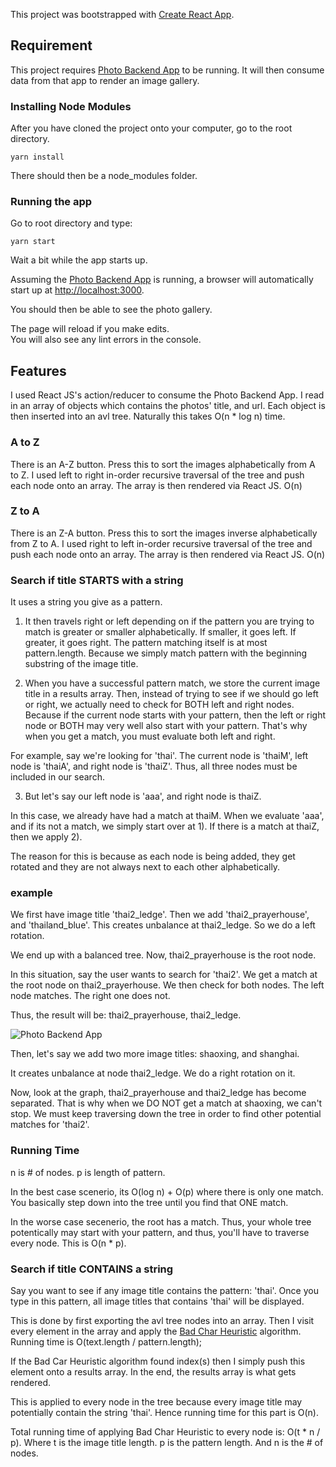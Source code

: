This project was bootstrapped with [Create React App](https://github.com/facebook/create-react-app).



## Requirement

This project requires [Photo Backend App](https://github.com/redmacdev1988/photoBackend) to be running.
It will then consume data from that app to render an image gallery.


### Installing Node Modules

After you have cloned the project onto your computer, go to the root directory.

```
yarn install
```

There should then be a node_modules folder.



### Running the app

Go to root directory and type:

```
yarn start
```

Wait a bit while the app starts up.

Assuming the [Photo Backend App](https://github.com/redmacdev1988/photoBackend) is running, a browser will automatically start up
at [http://localhost:3000](http://localhost:3000).

You should then be able to see the photo gallery.

The page will reload if you make edits.<br>
You will also see any lint errors in the console.


## Features

I used React JS's action/reducer to consume the Photo Backend App. I read in an array of objects which contains the photos' title, and url.
Each object is then inserted into an avl tree. Naturally this takes O(n * log n) time.

### A to Z
There is an A-Z button. Press this to sort the images alphabetically from A to Z. 
I used left to right in-order recursive traversal of the tree and push each node onto an array.
The array is then rendered via React JS. O(n)

### Z to A
There is an Z-A button. Press this to sort the images inverse alphabetically from Z to A.
I used right to left in-order recursive traversal of the tree and push each node onto an array. 
The array is then rendered via React JS. O(n)


### Search if title STARTS with a string

It uses a string you give as a pattern. 

1) It then travels right or left depending on if the pattern you are trying to match is greater or smaller alphabetically. If smaller, it goes left. If greater, it goes right. The pattern matching itself is at most pattern.length. Because we simply match pattern with the beginning substring of the image title.

2) When you have a successful pattern match, we store the current image title in a results array.
Then, instead of trying to see if we should go left or right, we actually need to check for BOTH left and right nodes. Because if the current node starts with your pattern, then the left or right node or BOTH may very well also start with your pattern. That's why when you get a match, you must evaluate both left and right.

For example, say we're looking for 'thai'. The current node is 'thaiM', left node is 'thaiA', and right node is 'thaiZ'. Thus, all three nodes must be included in our search.

3) But let's say our left node is 'aaa', and right node is thaiZ.

In this case, we already have had a match at thaiM. 
When we evaluate 'aaa', and if its not a match, we simply start over at 1).
If there is a match at thaiZ, then we apply 2).

The reason for this is because as each node is being added, they get rotated and they are not always next to each other alphabetically.

### example

We first have image title 'thai2_ledge'. Then we add 'thai2_prayerhouse', and 'thailand_blue'.
This creates unbalance at thai2_ledge. So we do a left rotation.

We end up with a balanced tree. Now, thai2_prayerhouse is the root node.

In this situation, say the user wants to search for 'thai2'.
We get a match at the root node on thai2_prayerhouse.
We then check for both nodes. 
The left node matches. The right one does not. 

Thus, the result will be: thai2_prayerhouse, thai2_ledge.

![Photo Backend App](http://chineseruleof8.com/code/wp-content/uploads/2019/07/startWith_reasoning-e1561945583239.jpg)

Then, let's say we add two more image titles: shaoxing, and shanghai.

It creates unbalance at node thai2_ledge. We do a right rotation on it.

Now, look at the graph, thai2_prayerhouse and thai2_ledge has become separated.
That is why when we DO NOT get a match at shaoxing, we can't stop. We must keep traversing down the tree
in order to find other potential matches for 'thai2'. 



### Running Time

n is # of nodes.
p is length of pattern.

In the best case scenerio, its O(log n) + O(p) where there is only one match. You basically step down into the tree until you find that ONE match.

In the worse case secenerio, the root has a match. Thus, your whole tree potentically may start with your pattern, and thus, you'll have to traverse every node. This is O(n * p).

### Search if title CONTAINS a string

Say you want to see if any image title contains the pattern: 'thai'. 
Once you type in this pattern, all image titles that contains 'thai' will be displayed.

This is done by first exporting the avl tree nodes into an array.
Then I visit every element in the array and apply the [Bad Char Heuristic](https://github.com/redmacdev1988/photoFrontend/blob/master/src/BadHeuristics/BadHeuristics.js) algorithm. Running time is O(text.length / pattern.length);

If the Bad Car Heuristic algorithm found index(s) then I simply push this element onto a results array. In the end, the results array is what gets rendered. 

This is applied to every node in the tree because every image title may potentially contain the string 'thai'.
Hence running time for this part is O(n).

Total running time of applying Bad Char Heuristic to every node is: O(t * n / p).
Where t is the image title length. p is the pattern length. And n is the # of nodes.

